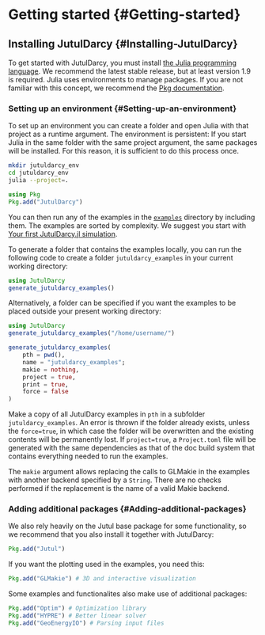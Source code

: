 
# Getting started {#Getting-started}

## Installing JutulDarcy {#Installing-JutulDarcy}

To get started with JutulDarcy, you must install [the Julia programming language](https://julialang.org/). We recommend the latest stable release, but at least version 1.9 is required. Julia uses environments to manage packages. If you are not familiar with this concept, we recommend the [Pkg documentation](https://pkgdocs.julialang.org/v1/environments/).

### Setting up an environment {#Setting-up-an-environment}

To set up an environment you can create a folder and open Julia with that project as a runtime argument. The environment is persistent: If you start Julia in the same folder with the same project argument, the same packages will be installed. For this reason, it is sufficient to do this process once.

```bash
mkdir jutuldarcy_env
cd jutuldarcy_env
julia --project=.
```


```julia
using Pkg
Pkg.add("JutulDarcy")
```


You can then run any of the examples in the [`examples`](https://github.com/sintefmath/JutulDarcy.jl/tree/main/examples) directory by including them. The examples are sorted by complexity. We suggest you start with [Your first JutulDarcy.jl simulation](/man/first_ex#Your-first-JutulDarcy.jl-simulation).

To generate a folder that contains the examples locally, you can run the following code to create a folder `jutuldarcy_examples` in your current working directory:

```julia
using JutulDarcy
generate_jutuldarcy_examples()
```


Alternatively, a folder can be specified if you want the examples to be placed outside your present working directory:

```julia
using JutulDarcy
generate_jutuldarcy_examples("/home/username/")
```


```julia
generate_jutuldarcy_examples(
    pth = pwd(),
    name = "jutuldarcy_examples";
    makie = nothing,
    project = true,
    print = true,
    force = false
)
```


Make a copy of all JutulDarcy examples in `pth` in a subfolder `jutuldarcy_examples`. An error is thrown if the folder already exists, unless the `force=true`, in which case the folder will be overwritten and the existing contents will be permanently lost. If `project=true`, a `Project.toml` file will be generated with the same dependencies as that of the doc build system that contains everything needed to run the examples.

The `makie` argument allows replacing the calls to GLMakie in the examples with another backend specified by a `String`. There are no checks performed if the replacement is the name of a valid Makie backend.

</details>


### Adding additional packages {#Adding-additional-packages}

We also rely heavily on the Jutul base package for some functionality, so we recommend that you also install it together with JutulDarcy:

```julia
Pkg.add("Jutul")
```


If you want the plotting used in the examples, you need this:

```julia
Pkg.add("GLMakie") # 3D and interactive visualization
```


Some examples and functionalites also make use of additional packages:

```julia
Pkg.add("Optim") # Optimization library
Pkg.add("HYPRE") # Better linear solver
Pkg.add("GeoEnergyIO") # Parsing input files
```

